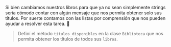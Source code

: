 Si bien cambiamos nuestros libros para que ya no sean simplemente strings sería cómodo contar con algún mensaje que nos permita obtener solo sus títulos. Por suerte contamos con las listas por comprensión que nos pueden ayudar a resolver esta tarea. :raised_hands:

> Definí el método `titulos_disponibles` en la clase `Biblioteca` que nos permita obtener los títulos de todos sus `libros`.
